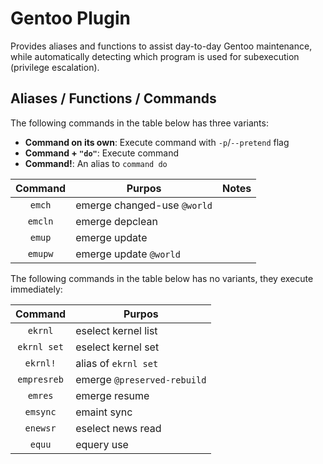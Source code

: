 # Gentoo Plugin

Provides aliases and functions to assist day-to-day Gentoo maintenance, while
automatically detecting which program is used for subexecution (privilege
escalation).


## Aliases / Functions / Commands

The following commands in the table below has three variants:

* **Command on its own**: Execute command with `-p`/`--pretend` flag
* **Command + `"do"`**: Execute command
* **Command!**: An alias to `command do`

| Command     | Purpos                      | Notes |
|:-----------:|-----------------------------|:-----:|
| `emch`      | emerge changed-use `@world` |       |
| `emcln`     | emerge depclean             |       |
| `emup`      | emerge update               |       |
| `emupw`     | emerge update `@world`      |       |


The following commands in the table below has no variants, they execute immediately:

| Command     | Purpos                      |
|:-----------:|-----------------------------|
| `ekrnl`     | eselect kernel list         |
| `ekrnl set` | eselect kernel set          |
| `ekrnl!`    | alias of `ekrnl set`        |
| `empresreb` | emerge `@preserved-rebuild` |
| `emres`     | emerge resume               |
| `emsync`    | emaint sync                 |
| `enewsr`    | eselect news read           |
| `equu`      | equery use                  |


